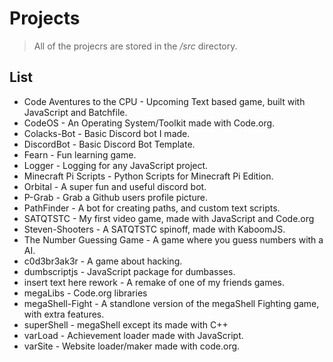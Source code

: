 # Projects
> All of the projecrs are stored in the */src* directory.

## List
* Code Aventures to the CPU - Upcoming Text based game, built with JavaScript and Batchfile.
* CodeOS - An Operating System/Toolkit made with Code.org.
* Colacks-Bot - Basic Discord bot I made.
* DiscordBot - Basic Discord Bot Template.
* Fearn - Fun learning game.
* Logger - Logging for any JavaScript project.
* Minecraft Pi Scripts - Python Scripts for Minecraft Pi Edition.
* Orbital - A super fun and useful discord bot.
* P-Grab - Grab a Github users profile picture.
* PathFinder - A bot for creating paths, and custom text scripts.
* SATQTSTC - My first video game, made with JavaScript and Code.org
* Steven-Shooters - A SATQTSTC spinoff, made with KaboomJS.
* The Number Guessing Game - A game where you guess numbers with a AI.
* c0d3br3ak3r - A game about hacking.
* dumbscriptjs - JavaScript package for dumbasses.
* insert text here rework - A remake of one of my friends games.
* megaLibs - Code.org libraries
* megaShell-Fight - A standlone version of the megaShell Fighting game, with extra features.
* superShell - megaShell except its made with C++
* varLoad - Achievement loader made with JavaScript.
* varSite - Website loader/maker made with code.org.

